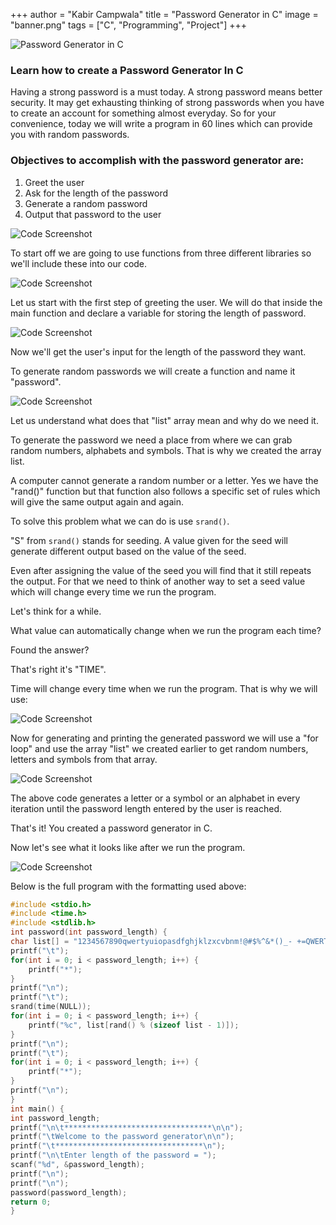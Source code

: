 +++
author = "Kabir Campwala"
title = "Password Generator in C"
image = "banner.png"
tags = ["C", "Programming", "Project"]
+++

![Password Generator in C](/c/banner.png)

### Learn how to create a Password Generator In C

Having a strong password is a must today. A strong password means better security. It may get exhausting thinking of strong passwords when you have to create an account for something almost everyday. So for your convenience, today we will write a program in 60 lines which can provide you with random passwords.

### Objectives to accomplish with the password generator are:
1. Greet the user
2. Ask for the length of the password
3. Generate a random password
4. Output that password to the user

![Code Screenshot](/c/1.png)

To start off we are going to use functions from three different libraries so we'll include these into our code.

![Code Screenshot](/c/2.png)

Let us start with the first step of greeting the user. We will do that inside the main function and declare a variable for storing the length of password.

![Code Screenshot](/c/3.png)

Now we'll get the user's input for the length of the password they want.

To generate random passwords we will create a function and name it "password".

![Code Screenshot](/c/4.png)

Let us understand what does that "list" array mean and why do we need it.

To generate the password we need a place from where we can grab random numbers, alphabets and symbols. That is why we created the array list.

A computer cannot generate a random number or a letter. Yes we have the "rand()" function but that function also follows a specific set of rules which will give the same output again and again.

To solve this problem what we can do is use `srand()`.

"S" from `srand()` stands for seeding. A value given for the seed will generate different output based on the value of the seed.

Even after assigning the value of the seed you will find that it still repeats the output. For that we need to think of another way to set a seed value which will change every time we run the program.

Let's think for a while.

What value can automatically change when we run the program each time?

Found the answer?

That's right it's "TIME".

Time will change every time when we run the program. That is why we will use:

![Code Screenshot](/c/5.png)

Now for generating and printing the generated password we will use a "for loop" and use the array "list" we created earlier to get random numbers, letters and symbols from that array.

![Code Screenshot](/c/6.png)

The above code generates a letter or a symbol or an alphabet in every iteration until the password length entered by the user is reached.

That's it! You created a password generator in C.

Now let's see what it looks like after we run the program.

![Code Screenshot](/c/7.png)

Below is the full program with the formatting used above:

```C
#include <stdio.h>
#include <time.h>
#include <stdlib.h>
int password(int password_length) {
char list[] = "1234567890qwertyuiopasdfghjklzxcvbnm!@#$%^&*()_- +=QWERTYUIOPASDFGHJKLZXCVBNM[]{};':\"<>,.?/\|";
printf("\t");
for(int i = 0; i < password_length; i++) {
    printf("*");
}
printf("\n");
printf("\t");
srand(time(NULL));
for(int i = 0; i < password_length; i++) {
    printf("%c", list[rand() % (sizeof list - 1)]);
}
printf("\n");
printf("\t");
for(int i = 0; i < password_length; i++) {
    printf("*");
}
printf("\n");
}
int main() {
int password_length;
printf("\n\t*********************************\n\n");
printf("\tWelcome to the password generator\n\n");
printf("\t*********************************\n");
printf("\n\tEnter length of the password = ");
scanf("%d", &password_length);
printf("\n");
printf("\n");
password(password_length);
return 0;
}
```
